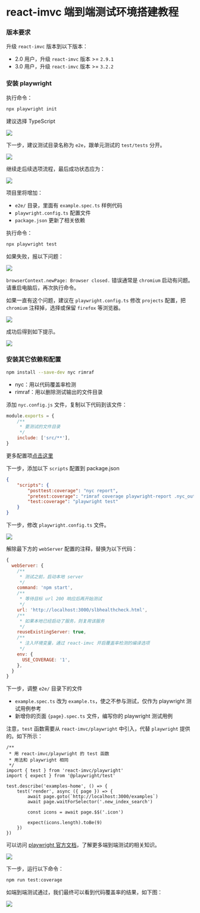 # react-imvc 端到端测试环境搭建教程

### 版本要求

升级 `react-imvc` 版本到以下版本：

-   2.0 用户，升级 `react-imvc` 版本 >= `2.9.1`
-   3.0 用户，升级 `react-imvc` 版本 >= `3.2.2`

### 安装 playwright

执行命令：

```sh
npx playwright init
```

建议选择 TypeScript

![](./images/01.png)

下一步，建议测试目录名称为 `e2e`，跟单元测试的 `test/tests` 分开。

![](./images/02.png)

继续走后续选项流程，最后成功状态应为：

![](./images/03.png)

项目里将增加：

-   `e2e/` 目录，里面有 `example.spec.ts` 样例代码
-   `playwright.config.ts` 配置文件
-   `package.json` 更新了相关依赖

执行命令：

```sh
npx playwright test
```

如果失败，报以下问题：

![](./images/04.png)

`browserContext.newPage: Browser closed.` 错误通常是 `chromium` 启动有问题。请重启电脑后，再次执行命令。

如果一直有这个问题，建议在 `playwright.config.ts` 修改 `projects` 配置，把 `chromium` 注释掉，选择或保留 `firefox` 等浏览器。

![](./images/06.png)

成功后得到如下提示。

![](./images/05.png)

### 安装其它依赖和配置

```sh
npm install --save-dev nyc rimraf
```

-   nyc：用以代码覆盖率检测
-   rimraf：用以删除测试输出的文件目录

添加 `nyc.config.js` 文件，复制以下代码到该文件：

```js
module.exports = {
    /**
     * 要测试的文件目录
     */
    include: ['src/**'],
}
```

更多配置项[点击这里](https://github.com/istanbuljs/nyc#common-configuration-options)

下一步，添加以下 `scripts` 配置到 package.json

```json
{
    "scripts": {
        "posttest:coverage": "nyc report",
        "pretest:coverage": "rimraf coverage playwright-report .nyc_output",
        "test:coverage": "playwright test"
    }
}
```

下一步，修改 `playwright.config.ts` 文件。

![](./images/07.png)

解除最下方的 `webServer` 配置的注释，替换为以下代码：

```js
{
  webServer: {
    /**
     * 测试之前，启动本地 server
     */
    command: 'npm start',
    /**
     * 等待目标 url 200 响应后再开始测试
     */
    url: 'http://localhost:3000/slbhealthcheck.html',
    /**
     * 如果本地已经启动了服务，则复用该服务
     */
    reuseExistingServer: true,
    /**
     * 注入环境变量，通过 react-imvc 开启覆盖率检测的编译选项
     */
    env: {
      USE_COVERAGE: '1',
    },
  }
}
```

下一步，调整 `e2e/` 目录下的文件

-   `example.spec.ts` 改为 `example.ts`，使之不参与测试，仅作为 playwright 测试用例参考
-   新增你的页面 `{page}.spec.ts` 文件，编写你的 playwright 测试用例

注意，`test` 函数需要从 `react-imvc/playwright` 中引入，代替 `playwright` 提供的。如下所示：

```tsx
/**
 * 用 react-imvc/playwright 的 test 函数
 * 用法和 playwright 相同
 */
import { test } from 'react-imvc/playwright'
import { expect } from '@playwright/test'

test.describe('examples-home', () => {
    test('render', async ({ page }) => {
        await page.goto(`http://localhost:3000/examples`)
        await page.waitForSelector('.new_index_search')

        const icons = await page.$$('.icon')

        expect(icons.length).toBe(9)
    })
})
```

可以访问 [playwright 官方文档](https://playwright.dev/docs/intro)，了解更多端到端测试的相关知识。

![](./images/08.png)

下一步，运行以下命令：

```sh
npm run test:coverage
```

如端到端测试通过，我们最终可以看到代码覆盖率的结果，如下图：

![](./images/09.png)
